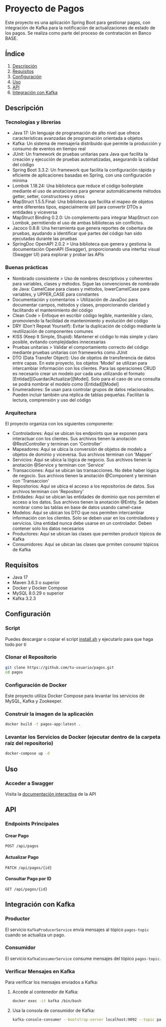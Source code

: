 
# Proyecto de Pagos

Este proyecto es una aplicación Spring Boot para gestionar pagos, con integración de Kafka para la notificación de actualizaciones de estado de los pagos. Se realiza como parte del proceso de contratación en Banco BASE.

## Índice
1. [Descripción](#descripcion)
2. [Requisitos](#requisitos)
3. [Configuración](#configuración)
4. [Uso](#uso)
5. [API](#api)
6. [Integración con Kafka](#integración-con-kafka)

## Descripción
### Tecnologías y librerías
- Java 17: Un lenguaje de programación de alto nivel que ofrece características avanzadas de programación orientada a objetos
- Kafka: Un sistema de mensajería distribuido que permite la producción y consumo de eventos en tiempo real
- JUnit: Un framework de pruebas unitarias para Java que facilita la creación y ejecución de pruebas automatizadas, asegurando la calidad del código
- Spring Boot 3.3.2: Un framework que facilita la configuración rápida y eficiente de aplicaciones basadas en Spring, con una configuración mínima
- Lombok 1.18.24: Una biblioteca que reduce el código boilerplate mediante el uso de anotaciones para generar automáticamente métodos getter, setter, constructores y otros
- MapStruct 1.5.5.Final: Una biblioteca que facilita el mapeo de objetos entre diferentes tipos, especialmente útil para convertir DTOs a entidades y viceversa
- MapStruct Binding 0.2.0: Un complemento para integrar MapStruct con Lombok, permitiendo el uso de ambas bibliotecas sin conflictos.
- Jacoco 0.8.8: Una herramienta que genera reportes de cobertura de pruebas, ayudando a identificar qué partes del código han sido ejecutadas durante las pruebas
- SpringDoc OpenAPI 2.0.2 > Una biblioteca que genera y gestiona la documentación OpenAPI (Swagger), proporcionando una interfaz visual (Swagger UI) para explorar y probar las APIs

### Buenas prácticas
- Nombrado consistente > Uso de nombres descriptivos y coherentes para variables, clases y métodos. Sigue las convenciones de nombrado de Java: CamelCase para clases y métodos, lowerCamelCase para variables, y UPPER_CASE para constantes
- Documentación y comentarios > Utilización de JavaDoc para documentar campos, métodos y clases, proporcionando claridad y facilitando el mantenimiento del código
- Clean Code > Enfoque en escribir código legible, mantenible y claro, promoviendo la facilidad de mantenimiento y evolución del código
- DRY (Don't Repeat Yourself): Evitar la duplicación de código mediante la reutilización de componentes comunes
- KISS (Keep It Simple, Stupid): Mantener el código lo más simple y claro posible, evitando complejidades innecesarias
- Pruebas unitarias > Validar el comportamiento correcto del código mediante pruebas unitarias con frameworks como JUnit
- DTO (Data Transfer Object):  Uso de objetos de transferencia de datos entre capas. En este proyecto, los objetos 'Model' se utilizan para intercambiar información con los clientes. Para las operaciones CRUD es necesario crear un modelo por cada una utilizando el formato [Entidad][Guardar/Actualizar][Model]. Solo para el caso de una consulta se podrá nombrar el modelo como [Entidad][Model]
- Enumeradores: Se usan para controlar grupos de datos relacionados. Pueden incluir también una réplica de tablas pequeñas. Facilitan la lectura, comprensión y uso del código

### Arquitectura
El proyecto organiza con los siguientes componente:
- Controladores: Aquí se ubican los endpoints que se exponen para interactuar con los clientes. Sus archivos tienen la anotación @RestController y terminan con 'Controller'
- Mapeadores: Aquí se ubica la conversión de objetos de modelo a objetos de dominio y viceversa. Sus archivos terminan con 'Mapper'
- Servicios: Aquí se ubica la lógica de negocio. Sus archivos tienen la anotación @Service y terminan con 'Service'
- Transacciones: Aquí se ubican las transacciones. No debe haber lógica de negocio. Sus archivos tienen la anotación @Component y terminan con 'Transaccion'
- Repositorios: Aquí se ubica el acceso a los repositorios de datos. Sus archivos terminan con 'Repository'
- Entidades: Aquí se ubican las entidades de dominio que nos permiten el acceso a los datos. Sus archivos tienen la anotación @Entity. Se deben nombrar como las tablas en base de datos usando camel-case
- Modelos: Aquí se ubican los DTO que nos permiten intercambiar información con los clientes. Solo se deben usar en los controladores y servicios. Una entidad nunca debe usarse en un controlador. Deben contener solo los datos necesarios
- Productores: Aquí se ubican las clases que permiten producir tópicos de Kafka
- Consumidores: Aquí se ubican las clases que prmiten consumir tópicos de Kafka

## Requisitos

- Java 17
- Maven 3.6.3 o superior
- Docker y Docker Compose
- MySQL 8.0.29 o superior
- Kafka 3.2.3

## Configuración

### Script
Puedes descargar o copiar el script [install.sh](https://github.com/guepardo190889/pagos/blob/main/install.sh) y ejecutarlo para que haga todo por tí

### Clonar el Repositorio
```bash
git clone https://github.com/tu-usuario/pagos.git
cd pagos
```
### Configuración de Docker

Este proyecto utiliza Docker Compose para levantar los servicios de MySQL, Kafka y Zookeeper. 

### Construir la imagen de la aplicación
```bash
docker build -t pagos-app:latest .
```
### Levantar los Servicios de Docker (ejecutar dentro de la carpeta raíz del repositorio)

```bash
docker-compose up -d
```

## Uso

### Acceder a Swagger

Visita la [documentación interactiva](http://localhost:8080/swagger-ui.html) de la API

## API

### Endpoints Principales

#### Crear Pago

```http
POST /api/pagos
```

#### Actualizar Pago

```http
PATCH /api/pagos/{id}
```

#### Consultar Pago por ID

```http
GET /api/pagos/{id}
```

## Integración con Kafka

### Productor

El servicio `KafkaProducerService` envía mensajes al tópico `pagos-topic` cuando se actualiza un pago.

### Consumidor

El servicio `KafkaConsumerService` consume mensajes del tópico `pagos-topic`.

### Verificar Mensajes en Kafka

Para verificar los mensajes enviados a Kafka:

1. Accede al contenedor de Kafka:

   ```bash
   docker exec -it kafka /bin/bash
   ```

2. Usa la consola de consumidor de Kafka:

   ```bash
   kafka-console-consumer --bootstrap-server localhost:9092 --topic pagos-topic --from-beginning
   ```
   